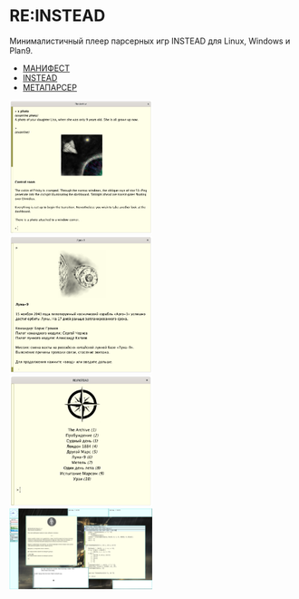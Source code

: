 # RE:INSTEAD

Минималистичный плеер парсерных игр INSTEAD для Linux, Windows и Plan9.

- [МАНИФЕСТ](MANIFEST.md)
- [INSTEAD](https://instead.hugeping.ru)
- [МЕТАПАРСЕР](https://instead.hugeping.ru/page/metaparser/)

<img src="scr/archive.png" width="50%">

<img src="scr/moon9.png" width="50%">

<img src="scr/list.png" width="50%">

<img src="scr/plan9.png" width="50%">
